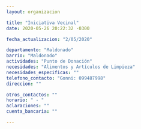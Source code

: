 ```yaml
---
layout: organizacion

title: "Iniciativa Vecinal"
date: 2020-05-26 20:22:32 -0300

fecha_actualizacion: "2/05/2020"

departamento: "Maldonado"
barrio: "Maldonado"
actividades: "Punto de Donación"
necesidades: "Alimentos y Artículos de Limpieza"
necesidades_especificas: ""
telefono_contacto: "Gonni: 099487998"
direccion: ""

otros_contactos: ""
horario: " - "
aclaraciones: ""
cuenta_bancaria: ""

---
```

